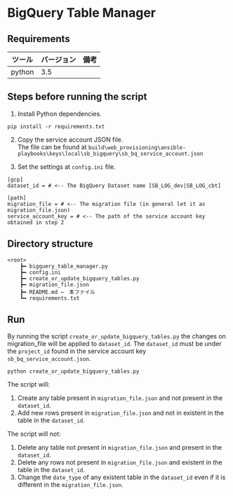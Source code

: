 # BigQuery Table Manager

## Requirements
|ツール|バージョン|備考|
|---|---|---|
|python|3.5||

## Steps before running the script

1. Install Python dependencies.
```
pip install -r requirements.txt
```

2. Copy the service account JSON file.  
The file can be found at `build\web_provisioning\ansible-playbooks\keys\local\sb_bigquery\sb_bq_service_account.json`

3. Set the settings at `config.ini` file.
```
[gcp]
dataset_id = # <-- The BigQuery Dataset name [SB_LOG_dev|SB_LOG_cbt]

[path]
migration_file = # <-- The migration file (in general let it as migration_file.json)
service_account_key = # <-- The path of the service account key obtained in step 2
```

## Directory structure
```
<root>
    ┣━ bigquery_table_manager.py
    ┣━ config.ini
    ┣━ create_or_update_bigquery_tables.py
    ┣━ migration_file.json
    ┣━ README.md ←　本ファイル
    ┗━ requirements.txt
```

## Run

By running the script `create_or_update_bigquery_tables.py` the changes on migration_file will be applied to `dataset_id`.
The `dataset_id` must be under the `project_id` found in the service account key `sb_bq_service_account.json`.

```
python create_or_update_bigquery_tables.py
```

The script will:
1. Create any table present in `migration_file.json` and not present in the `dataset_id`.
2. Add new rows present in `migration_file.json` and not in existent in the table in the `dataset_id`.

The script will not:
1. Delete any table not present in `migration_file.json` and present in the `dataset_id`.
2. Delete any rows not present in `migration_file.json` and existent in the table in the `dataset_id`.
3. Change the `date_type` of any existent table in the `dataset_id` even if it is different in the `migration_file.json`.